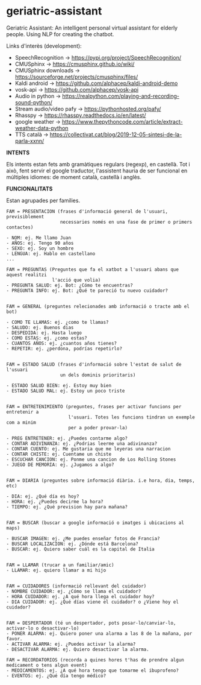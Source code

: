 # geriatric-assistant
Geriatric Assistant: An intelligent personal virtual assistant for elderly people.
Using NLP for creating the chatbot.

Links d'interès (development):

- SpeechRecognition -> https://pypi.org/project/SpeechRecognition/
- CMUSphinx -> https://cmusphinx.github.io/wiki/
- CMUSphinx downloads -> https://sourceforge.net/projects/cmusphinx/files/
- Kaldi android -> https://github.com/alphacep/kaldi-android-demo
- vosk-api -> https://github.com/alphacep/vosk-api
- Audio in python -> https://realpython.com/playing-and-recording-sound-python/
- Stream audio/video pafy -> https://pythonhosted.org/pafy/
- Rhasspy -> https://rhasspy.readthedocs.io/en/latest/
- google weather -> https://www.thepythoncode.com/article/extract-weather-data-python
- TTS català -> https://collectivat.cat/blog/2019-12-05-sintesi-de-la-parla-xxnn/


**INTENTS**

Els intents estan fets amb gramàtiques regulars (regexp), en castellà. Tot i això, fent servir el google traductor, l'assistent hauria de ser funcional en múltiples idiomes: de moment català, castellà i anglès.

**FUNCIONALITATS**

Estan agrupades per families.

    FAM = PRESENTACION (frases d'informació general de l'usuari, previsiblement
                        necessaries només en una fase de primer o primers contactes)
    
    - NOM: ej. Me llamo Juan
    - AÑOS: ej. Tengo 90 años
    - SEXO: ej. Soy un hombre
    - LENGUA: ej. Hablo en castellano
    ...
    
    FAM = PREGUNTAS (Preguntes que fa el xatbot a l'usuari abans que aquest realitzi 
                     l'acció que volia)
    - PREGUNTA SALUD: ej. Bot: ¿Cómo te encuentras?
    - PREGUNTA INFO: ej. Bot: ¿Qué te pareció tu nuevo cuidador?


    FAM = GENERAL (preguntes relecionades amb informació o tracte amb el bot)
    
    - COMO TE LLAMAS: ej. ¿como te llamas?
    - SALUDO: ej. Buenos dias
    - DESPEDIDA: ej. Hasta luego
    - COMO ESTAS: ej. ¿como estas?
    - CUANTOS AÑOS: ej. ¿cuantos años tienes?
    - REPETIR: ej. ¿perdona, podrías repetirlo?
    
    
    FAM = ESTADO SALUD (frases d'informació sobre l'estat de salut de l'usuari
                        un dels dominis prioritaris)
    
    - ESTADO SALUD BIEN: ej. Estoy muy bien
    - ESTADO SALUD MAL: ej. Estoy un poco triste
    
    
    FAM = ENTRETENIMIENTO (preguntes, frases per activar funcions per entretenir a
                           l'usuari. Totes les funcions tindran un exemple com a minim
                           per a poder provar-la)
    
    - PREG ENTRETENER: ej. ¿Puedes contarme algo?
    - CONTAR ADIVINANZA: ej. ¿Podrias leerme una adivinanza?
    - CONTAR CUENTO: ej. Me gustaria que me leyeras una narracion
    - CONTAR CHISTE: ej. Cuentame un chiste
    - ESCUCHAR CANCION: ej. Ponme una cancion de Los Rolling Stones
    - JUEGO DE MEMORIA: ej. ¿Jugamos a algo?
    
    
    FAM = DIARIA (preguntes sobre informació diària. i.e hora, dia, temps, etc)
    
    - DIA: ej. ¿Qué día es hoy?
    - HORA: ej. ¿Puedes decirme la hora?
    - TIEMPO: ej. ¿Qué prevision hay para mañana?
    
    
    FAM = BUSCAR (buscar a google informació o imatges i ubicacions al maps)
    
    - BUSCAR IMAGEN: ej. ¿Me puedes enseñar fotos de Francia?
    - BUSCAR LOCALIZACION: ej. ¿Dónde está Barcelona?
    - BUSCAR: ej. Quiero saber cuál es la capital de Italia
    
    
    FAM = LLAMAR (trucar a un familiar/amic)
    - LLAMAR: ej. quiero llamar a mi hijo 
    
    
    FAM = CUIDADORES (informació rellevant del cuidador)
    - NOMBRE CUIDADOR: ej. ¿Cómo se llama el cuidador?
    - HORA CUIDADOR: ej. ¿A qué hora llega el cuidador hoy?
    - DIA CUIDADOR: ej. ¿Qué días viene el cuidador? o ¿Viene hoy el cuidador?
    
    
    FAM = DESPERTADOR (té un despertador, pots posar-lo/canviar-lo, activar-lo o desactivar-lo)
    - PONER ALARMA: ej. Quiero poner una alarma a las 8 de la mañana, por favor.
    - ACTIVAR ALARMA: ej. ¿Puedes activar la alarma?
    - DESACTIVAR ALARMA: ej. Quiero desactivar la alarma.

    FAM = RECORDATORIOS (recorda a quines hores t'has de prendre algun medicament o tens algun event)
    - MEDICAMENTOS: ej. ¿A qué hora tengo que tomarme el ibuprofeno?
    - EVENTOS: ej. ¿Qué día tengo médico?
    
 
